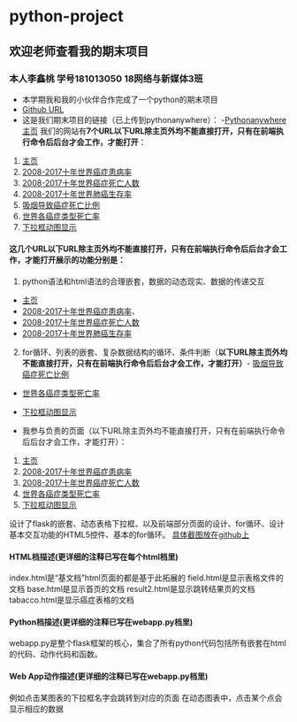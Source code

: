﻿#  python-project## 欢迎老师查看我的期末项目### 本人李鑫桃 学号181013050 18网络与新媒体3班- 本学期我和我的小伙伴合作完成了一个python的期末项目- [Github URL](https://github.com/xintaolee/python-project)- 这是我们期末项目的链接（已上传到pythonanywhere）：-[Pythonanywhere主页](http://lixintao.pythonanywhere.com/)我们的网站有**7个URL以下URL除主页外均不能直接打开，只有在前端执行命令后后台才会工作，才能打开**：1. [主页](http://lixintao.pythonanywhere.com/)2. [2008-2017十年世界癌症患病率](http://lixintao.pythonanywhere.com/world_hbl)3. [2008-2017十年世界癌症死亡人数](http://lixintao.pythonanywhere.com/world_death_person)4. [2008-2017十年世界肺癌生存率](http://lixintao.pythonanywhere.com/world_lung)5. [吸烟导致癌症死亡比例](http://lixintao.pythonanywhere.com/tobacco)6. [世界各癌症类型死亡率](http://lixintao.pythonanywhere.com/field)7. [下拉框动图显示](http://lixintao.pythonanywhere.com/world)#### **这几个URL以下URL除主页外均不能直接打开，只有在前端执行命令后后台才会工作，才能打开**展示的功能分别是：1. python语法和html语法的合理嵌套，数据的动态现实、数据的传递交互- [主页](http://lixintao.pythonanywhere.com/)- [2008-2017十年世界癌症患病率](http://lixintao.pythonanywhere.com/world_hbl)、- [2008-2017十年世界癌症死亡人数](http://lixintao.pythonanywhere.com/world_death_person)- [2008-2017十年世界肺癌生存率](http://lixintao.pythonanywhere.com/world_lung)2. for循环、列表的嵌套、复杂数据结构的循环、条件判断（**以下URL除主页外均不能直接打开，只有在前端执行命令后后台才会工作，才能打开）**- [吸烟导致癌症死亡比例](http://lixintao.pythonanywhere.com/tobacco)- [世界各癌症类型死亡率](http://lixintao.pythonanywhere.com/field)- [下拉框动图显示](http://lixintao.pythonanywhere.com/world)- 我参与负责的页面（以下URL除主页外均不能直接打开，只有在前端执行命令后后台才会工作，才能打开）：1. [主页](http://lixintao.pythonanywhere.com/)2. [2008-2017十年世界癌症患病率](http://lixintao.pythonanywhere.com/world_hbl)3. [2008-2017十年世界癌症死亡人数](http://lixintao.pythonanywhere.com/world_death_person)4. [世界各癌症类型死亡率](http://lixintao.pythonanywhere.com/field)5. [下拉框动图显示](http://lixintao.pythonanywhere.com/world)设计了flask的嵌套、动态表格下拉框、以及前端部分页面的设计、for循环、设计基本交互功能的HTML5控件、基本的for循环。[具体截图放在github上](https://github.com/xintaolee/python-project/tree/master/images)####	HTML档描述(更详细的注释已写在每个html档里)index.html是“基文档”html页面的都是基于此拓展的field.html是显示表格文件的文档base.html是显示首页的文档result2.html是显示跳转结果页的文档tabacco.html是显示癌症表格的文档####	Python档描述(更详细的注释已写在webapp.py档里)webapp.py是整个flask框架的核心，集合了所有python代码包括所有嵌套在html的代码、动作代码和函数。####	Web App动作描述(更详细的注释已写在webapp.py档里)例如点击某图表的下拉框名字会跳转到对应的页面在动态图表中，点击某个点会显示相应的数据
